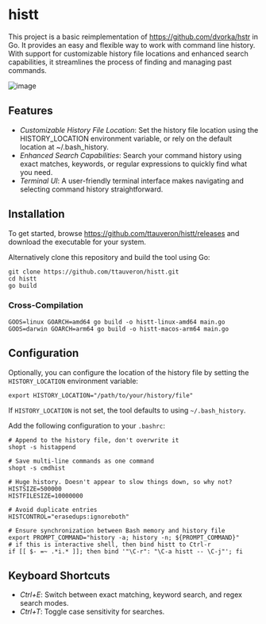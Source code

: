 # histt

This project is a basic reimplementation of https://github.com/dvorka/hstr in Go.
It provides an easy and flexible way to work with command line history. With support for customizable history file locations and enhanced search capabilities, it streamlines the process of finding and managing past commands.

![image](https://github.com/ttauveron/histt/assets/1558361/7fcbcfcc-2c52-4d6a-b077-894cfd50f952)

## Features

- *Customizable History File Location*: Set the history file location using the HISTORY_LOCATION environment variable, or rely on the default location at ~/.bash_history.
- *Enhanced Search Capabilities*: Search your command history using exact matches, keywords, or regular expressions to quickly find what you need.
- *Terminal UI*: A user-friendly terminal interface makes navigating and selecting command history straightforward.

## Installation

To get started, browse https://github.com/ttauveron/histt/releases and download the executable for your system.

Alternatively clone this repository and build the tool using Go:
```
git clone https://github.com/ttauveron/histt.git
cd histt
go build
```

### Cross-Compilation

```
GOOS=linux GOARCH=amd64 go build -o histt-linux-amd64 main.go
GOOS=darwin GOARCH=arm64 go build -o histt-macos-arm64 main.go
```

## Configuration

Optionally, you can configure the location of the history file by setting the `HISTORY_LOCATION` environment variable:
```
export HISTORY_LOCATION="/path/to/your/history/file"
```

If `HISTORY_LOCATION` is not set, the tool defaults to using `~/.bash_history`.

Add the following configuration to your `.bashrc`:

```
# Append to the history file, don't overwrite it
shopt -s histappend

# Save multi-line commands as one command
shopt -s cmdhist

# Huge history. Doesn't appear to slow things down, so why not?
HISTSIZE=500000
HISTFILESIZE=10000000

# Avoid duplicate entries
HISTCONTROL="erasedups:ignoreboth"

# Ensure synchronization between Bash memory and history file
export PROMPT_COMMAND="history -a; history -n; ${PROMPT_COMMAND}"
# if this is interactive shell, then bind histt to Ctrl-r
if [[ $- =~ .*i.* ]]; then bind '"\C-r": "\C-a histt -- \C-j"'; fi
```

## Keyboard Shortcuts

- *Ctrl+E*: Switch between exact matching, keyword search, and regex search modes.
- *Ctrl+T*: Toggle case sensitivity for searches.

